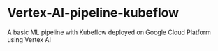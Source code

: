 # Vertex-AI-pipeline-kubeflow
A basic ML pipeline with Kubeflow deployed on Google Cloud Platform using Vertex AI
